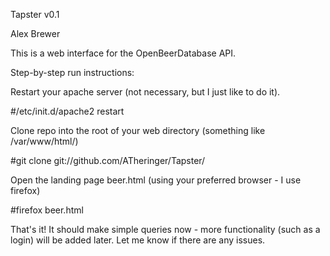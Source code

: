 Tapster v0.1

Alex Brewer

This is a web interface for the OpenBeerDatabase API.

Step-by-step run instructions:

Restart your apache server (not necessary, but I just like to do it).

#/etc/init.d/apache2 restart

Clone repo into the root of your web directory (something like /var/www/html/)

#git clone git://github.com/ATheringer/Tapster/

Open the landing page beer.html (using your preferred browser - I use firefox)

#firefox beer.html 

That's it! It should make simple queries now - more functionality (such as a login) will be added later. Let me know if there are any issues.

